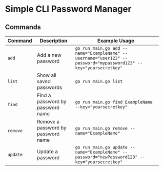 # Simple CLI Password Manager

## Commands

| Command | Description                                    | Example Usage                                                                                           |
|---------|------------------------------------------------|---------------------------------------------------------------------------------------------------------|
| `add`   | Add a new password                             | `go run main.go add --name="ExampleName" --username="user123" --password="mypassword123" --key="yoursecretkey"` |
| `list`  | Show all saved passwords                       | `go run main.go list`                                                                                    |
| `find`  | Find a password by password name              | `go run main.go find ExampleName --key="yoursecretkey"`                                                  |
| `remove`| Remove a password by password name            | `go run main.go remove --name="ExampleName"`                                                             |
| `update`| Update a password                             | `go run main.go update --name="ExampleName" --password="newPassword123" --key="yoursecretkey"`           |
